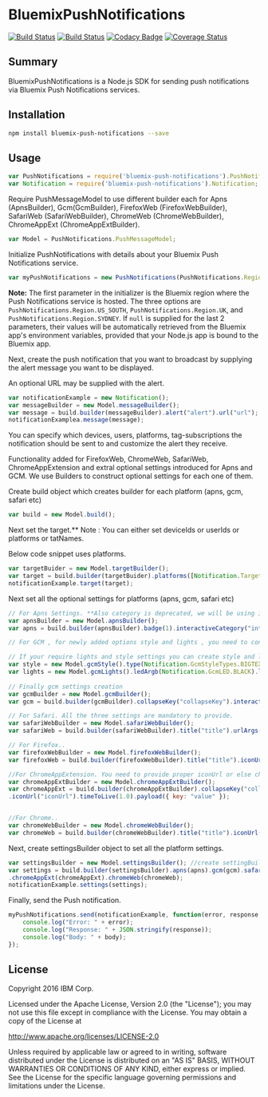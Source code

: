 # BluemixPushNotifications

[![Build Status](https://travis-ci.org/ibm-bluemix-mobile-services/bms-pushnotifications-serversdk-nodejs.svg?branch=master)](https://travis-ci.org/ibm-bluemix-mobile-services/bms-pushnotifications-serversdk-nodejs)
[![Build Status](https://travis-ci.org/ibm-bluemix-mobile-services/bms-pushnotifications-serversdk-nodejs.svg?branch=development)](https://travis-ci.org/ibm-bluemix-mobile-services/bms-pushnotifications-serversdk-nodejs)
[![Codacy Badge](https://api.codacy.com/project/badge/Grade/cc6dd43d4d6d411cb9a31adff90d2252)](https://www.codacy.com/app/ibm-bluemix-mobile-services/bms-pushnotifications-serversdk-nodejs?utm_source=github.com&amp;utm_medium=referral&amp;utm_content=ibm-bluemix-mobile-services/bms-pushnotifications-serversdk-nodejs&amp;utm_campaign=Badge_Grade)
[![Coverage Status](https://coveralls.io/repos/github/ibm-bluemix-mobile-services/bms-pushnotifications-serversdk-nodejs/badge.svg?branch=master)](https://coveralls.io/github/ibm-bluemix-mobile-services/bms-pushnotifications-serversdk-nodejs?branch=master)


## Summary

BluemixPushNotifications is a Node.js SDK for sending push notifications via Bluemix Push Notifications services.


## Installation

```bash
npm install bluemix-push-notifications --save
```


## Usage

```javascript
var PushNotifications = require('bluemix-push-notifications').PushNotifications;
var Notification = require('bluemix-push-notifications').Notification;
```
Require PushMessageModel to use different builder each for Apns (ApnsBuilder), Gcm(GcmBuilder), FirefoxWeb (FirefoxWebBuilder), SafariWeb (SafariWebBuilder), ChromeWeb (ChromeWebBuilder), ChromeAppExt (ChromeAppExtBuilder).
```javascript
var Model = PushNotifications.PushMessageModel;
```

Initialize PushNotifications with details about your Bluemix Push Notifications service. 

```javascript
var myPushNotifications = new PushNotifications(PushNotifications.Region.US_SOUTH, "your-bluemix-app-guid", "your-push-service-appSecret");
```
**Note:** The first parameter in the initializer is the Bluemix region where the Push Notifications service is hosted. The three options are `PushNotifications.Region.US_SOUTH`, `PushNotifications.Region.UK`, and `PushNotifications.Region.SYDNEY`. If `null` is supplied for the last 2 parameters, their values will be automatically retrieved from the Bluemix app's environment variables, provided that your Node.js app is bound to the Bluemix app.

Next, create the push notification that you want to broadcast by supplying the alert message you want to be displayed. 

An optional URL may be supplied with the alert.
```javascript
var notificationExample = new Notification();
var messageBuilder = new Model.messageBuilder();
var message = build.builder(messageBuilder).alert("alert").url("url");
notificationExamplea.message(message);
```


You can specify which devices, users, platforms, tag-subscriptions the notification should be sent to and customize the alert they receive.

Functionality added for FirefoxWeb, ChromeWeb, SafariWeb, ChromeAppExtension and extral optional settings introduced for Apns and GCM. We use Builders to construct optional settings for each one of them.

Create build object which creates builder for each platform (apns, gcm, safari etc)

```javascript
var build = new Model.build(); 
```

Next set the target.** Note : You can either set deviceIds or userIds or platforms or tatNames.

Below code snippet uses platforms.

```javascript
var targetBuider = new Model.targetBuilder();
var target = build.builder(targetBuider).platforms([Notification.TargetPlatform.Apple, Notification.TargetPlatform.Google, Notification.TargetPlatform.WebChrome, Notification.TargetPlatform.WebFirefox, Notification.TargetPlatform.WebSafari, Notification.TargetPlatform.AppExtChrome]);
notificationExample.target(target);
```
Next set all the optional settings for platforms (apns, gcm, safari etc)
```javascript
// For Apns Settings. **Also category is deprecated, we will be using interactiveCategory instead.
var apnsBuilder = new Model.apnsBuilder();
var apns = build.builder(apnsBuilder).badge(1).interactiveCategory("interactiveCategory").iosActionKey("iosActionKey").sound("sound.mp3").type(Notification.ApnsType.DEFAULT).payload({ key: "value" }).titleLocKey("titleLocKey").locKey("locKey").launchImage("launchImage").titleLocArgs(["titleLocArgs1", "titleLocArgs2"]).locArgs(["locArgs1", "locArgs2"]).subtitle("subtitle").title("title").attachmentUrl("attachmentUrl");

// For GCM , for newly added options style and lights , you need to construct there json first if you want to use them.

// If your require lights and style settings you can create style and lights objects as shown below;           
var style = new Model.gcmStyle().type(Notification.GcmStyleTypes.BIGTEXT_NOTIFICATION).text("text").title("title").url("url").lines(["line1"]);
var lights = new Model.gcmLights().ledArgb(Notification.GcmLED.BLACK).ledOffMs(1).ledOnMs(1);
 
// Finally gcm settings creation
var gcmBuilder = new Model.gcmBuilder();
var gcm = build.builder(gcmBuilder).collapseKey("collapseKey").interactiveCategory("interactiveCategory").delayWhileIdle(true).payload({ key: "value" }).priority(Notification.GcmPriority.DEFAULT).sound("sound.mp3").timeToLive(1.0).icon("icon").sync(true).visibility(Notification.Visibility.PUBLIC).style(style).lights(lights);

// For Safari. All the three settings are mandatory to provide.
var safariWebBuilder = new Model.safariWebBuilder();
var safariWeb = build.builder(safariWebBuilder).title("title").urlArgs(["urlArgs1"]).action("action");

// For Firefox..
var firefoxWebBuilder = new Model.firefoxWebBuilder();
var firefoxWeb = build.builder(firefoxWebBuilder).title("title").iconUrl("iconUrl").timeToLive(1.0).payload({ key: "value" });

//For ChromeAppExtension. You need to provide proper iconUrl or else chromeApp would not work.
var chromeAppExtBuilder = new Model.chromeAppExtBuilder();
var chromeAppExt = build.builder(chromeAppExtBuilder).collapseKey("collapseKey").delayWhileIdle(true).title("title")
.iconUrl("iconUrl").timeToLive(1.0).payload({ key: "value" });


//For Chrome..
var chromeWebBuilder = new Model.chromeWebBuilder();
var chromeWeb = build.builder(chromeWebBuilder).title("title").iconUrl("iconUrl").timeToLive(1.0).payload({ key: "value" });
```

Next, create settingsBuilder object to set all the platform settings.

```javascript
var settingsBuilder = new Model.settingsBuilder(); //create settingBuilder object.
var settings = build.builder(settingsBuilder).apns(apns).gcm(gcm).safariWeb(safariWeb).firefoxWeb(firefoxWeb)
.chromeAppExt(chromeAppExt).chromeWeb(chromeWeb);       
notificationExample.settings(settings);

```

Finally, send the Push notification.

```javascript
myPushNotifications.send(notificationExample, function(error, response, body) {
    console.log("Error: " + error);
    console.log("Response: " + JSON.stringify(response));
    console.log("Body: " + body);
});
```


## License

Copyright 2016 IBM Corp.

Licensed under the Apache License, Version 2.0 (the "License");
you may not use this file except in compliance with the License.
You may obtain a copy of the License at

http://www.apache.org/licenses/LICENSE-2.0

Unless required by applicable law or agreed to in writing, software
distributed under the License is distributed on an "AS IS" BASIS,
WITHOUT WARRANTIES OR CONDITIONS OF ANY KIND, either express or implied.
See the License for the specific language governing permissions and
limitations under the License.
